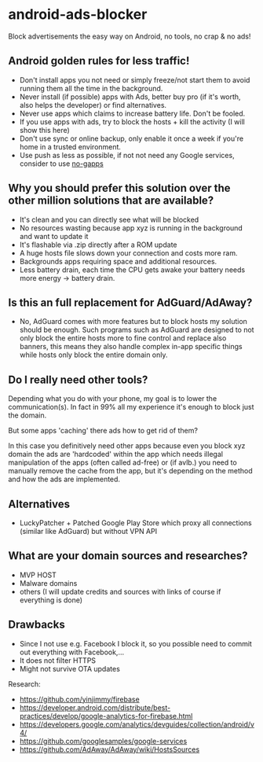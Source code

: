 # android-ads-blocker


Block advertisements the easy way on Android, no tools, no crap &amp; no ads! 



## Android golden rules for less traffic!

* Don't install apps you not need or simply freeze/not start them to avoid running them all the time in the background.
* Never install (if possible) apps with Ads, better buy pro (if it's worth, also helps the developer) or find alternatives.
* Never use apps which claims to increase battery life. Don't be fooled.
* If you use apps with ads, try to block the hosts + kill the activity (I will show this here)
* Don't use sync or online backup, only enable it once a week if you're home in a trusted environment.
* Use push as less as possible, if not not need any Google services, consider to use [no-gapps](http://forum.xda-developers.com/showthread.php?t=1715375)


## Why you should prefer this solution over the other million solutions that are available?

* It's clean and you can directly see what will be blocked
* No resources wasting because app xyz is running in the background and want to update it 
* It's flashable via .zip directly after a ROM update
* A huge hosts file slows down your connection and costs more ram.
* Backgrounds apps requiring space and additional resources.
* Less battery drain, each time the CPU gets awake your battery needs more energy -> battery drain.


## Is this an full replacement for AdGuard/AdAway?

* No, AdGuard comes with more features but to block hosts my solution should be enough. Such programs such as AdGuard are designed to not only block the entire hosts more to fine control and replace also banners, this means they also handle complex in-app specific things while hosts only block the entire domain only.



## Do I really need other tools?

Depending what you do with your phone, my goal is to lower the communication(s). In fact in 99% all my experience it's enough to block just the domain.


But some apps 'caching' there ads how to get rid of them?

In this case you definitively need other apps because even you block xyz domain the ads are 'hardcoded' within the app which needs illegal manipulation of the apps (often called ad-free) or (if avlb.) you need to manually remove the cache from the app, but it's depending on the method and how the ads are implemented.



## Alternatives
* LuckyPatcher + Patched Google Play Store which proxy all connections (similar like AdGuard) but without VPN API



## What are your domain sources and researches?
* MVP HOST
* Malware domains 
* others (I will update credits and sources with links of course if everything is done)


## Drawbacks
* Since I not use e.g. Facebook I block it, so you possible need to commit out everything with Facebook,...
* It does not filter HTTPS
* Might not survive OTA updates


Research:
* https://github.com/yinjimmy/firebase
* https://developer.android.com/distribute/best-practices/develop/google-analytics-for-firebase.html
* https://developers.google.com/analytics/devguides/collection/android/v4/
* https://github.com/googlesamples/google-services
* https://github.com/AdAway/AdAway/wiki/HostsSources
